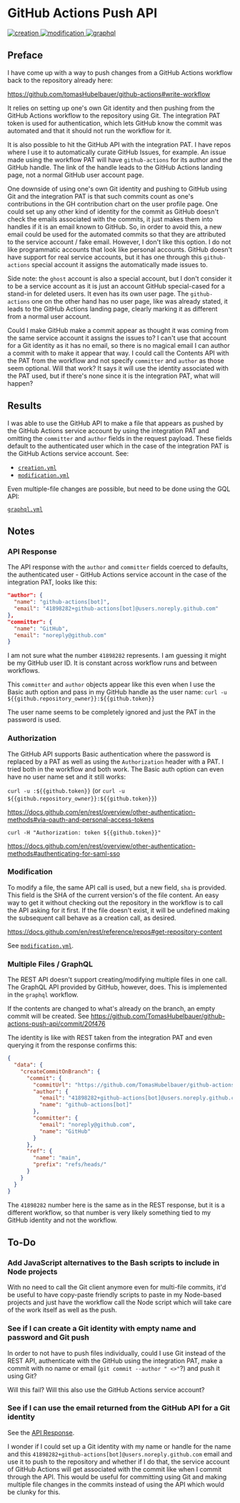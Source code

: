 # GitHub Actions Push API

[
  ![creation](https://github.com/TomasHubelbauer/github-actions-push-api/actions/workflows/creation.yml/badge.svg)
](https://github.com/TomasHubelbauer/github-actions-push-api/actions/workflows/creation.yml)
[
  ![modification](https://github.com/TomasHubelbauer/github-actions-push-api/actions/workflows/modification.yml/badge.svg)
](https://github.com/TomasHubelbauer/github-actions-push-api/actions/workflows/modification.yml)
[
  ![graphql](https://github.com/TomasHubelbauer/github-actions-push-api/actions/workflows/graphql.yml/badge.svg)
](https://github.com/TomasHubelbauer/github-actions-push-api/actions/workflows/graphql.yml)

## Preface

I have come up with a way to push changes from a GitHub Actions workflow back to
the repository already here:

https://github.com/tomasHubelbauer/github-actions#write-workflow

It relies on setting up one's own Git identity and then pushing from the GitHub
Actions workflow to the repository using Git. The integration PAT token is used
for authentication, which lets GitHub know the commit was automated and that it
should not run the workflow for it.

It is also possible to hit the GitHub API with the integration PAT. I have repos
where I use it to automatically curate GitHub Issues, for example. An issue made
using the workflow PAT will have `github-actions` for its author and the GitHub
handle. The link of the handle leads to the GitHub Actions landing page, not a
normal GitHub user account page.

One downside of using one's own Git identity and pushing to GitHub using Git and
the integration PAT is that such commits count as one's contributions in the GH
contribution chart on the user profile page. One could set up any other kind of
identity for the commit as GitHub doesn't check the emails associated with the
commits, it just makes them into handles if it is an email known to GitHub. So,
in order to avoid this, a new email could be used for the automated commits so
that they are attributed to the service account / fake email. However, I don't
like this option. I do not like programmatic accounts that look like personal
accounts. GitHub doesn't have support for real service accounts, but it has one
through this `github-actions` special account it assigns the automatically made
issues to.

Side note: the `ghost` account is also a special account, but I don't consider
it to be a service account as it is just an account GitHub special-cased for a
stand-in for deleted users. It even has its own user page. The `github-actions`
one on the other hand has no user page, like was already stated, it leads to the
GitHub Actions landing page, clearly marking it as different from a normal user
account.

Could I make GitHub make a commit appear as thought it was coming from the same
service account it assigns the issues to? I can't use that account for a Git
identity as it has no email, so there is no magical email I can author a commit
with to make it appear that way. I could call the Contents API with the PAT from
the workflow and not specify `committer` and `author` as those seem optional.
Will that work? It says it will use the identity associated with the PAT used,
but if there's none since it is the integration PAT, what will happen?

## Results

I was able to use the GitHub API to make a file that appears as pushed by the
GitHub Actions service account by using the integration PAT and omitting the
`committer` and `author` fields in the request payload. These fields default to
the authenticated user which in the case of the integration PAT is the GitHub
Actions service account. See:

- [`creation.yml`](https://github.com/TomasHubelbauer/github-actions-push-api/blob/main/.github/workflows/creation.yml)
- [`modification.yml`](https://github.com/TomasHubelbauer/github-actions-push-api/blob/main/.github/workflows/modification.yml)

Even multiple-file changes are possible, but need to be done using the GQL API:

[`graphql.yml`](https://github.com/TomasHubelbauer/github-actions-push-api/blob/main/.github/workflows/graphql.yml)

## Notes

### API Response

The API response with the `author` and `committer` fields coerced to defaults,
the authenticated user - GitHub Actions service account in the case of the
integration PAT, looks like this:

```json
"author": {
  "name": "github-actions[bot]",
  "email": "41898282+github-actions[bot]@users.noreply.github.com"
},
"committer": {
  "name": "GitHub",
  "email": "noreply@github.com"
}
```

I am not sure what the number `41898282` represents. I am guessing it might be
my GitHub user ID. It is constant across workflow runs and between workflows.

This `committer` and `author` objects appear like this even when I use the Basic
auth option and pass in my GitHub handle as the user name:
`curl -u ${{github.repository_owner}}:${{github.token}}`

The user name seems to be completely ignored and just the PAT in the password is
used.

### Authorization

The GitHub API supports Basic authentication where the password is replaced by a
PAT as well as using the `Authorization` header with a PAT. I tried both in the
workflow and both work. The Basic auth option can even have no user name set and
it still works:

`curl -u :${{github.token}}`
(or `curl -u ${{github.repository_owner}}:${{github.token}}`)

https://docs.github.com/en/rest/overview/other-authentication-methods#via-oauth-and-personal-access-tokens

`curl -H "Authorization: token ${{github.token}}"`

https://docs.github.com/en/rest/overview/other-authentication-methods#authenticating-for-saml-sso

### Modification

To modify a file, the same API call is used, but a new field, `sha` is provided.
This field is the SHA of the current version's of the file content. An easy way
to get it without checking out the repository in the workflow is to call the API
asking for it first. If the file doesn't exist, it will be undefined making the
subsequent call behave as a creation call, as desired.

https://docs.github.com/en/rest/reference/repos#get-repository-content

See [`modification.yml`](https://github.com/TomasHubelbauer/github-actions-push-api/actions/workflows/modification.yml).

### Multiple Files / GraphQL

The REST API doesn't support creating/modifying multiple files in one call. The
GraphQL API provided by GitHub, however, does. This is implemented in the 
`graphql` workflow.

If the contents are changed to what's already on the branch, an empty commit
will be created. See https://github.com/TomasHubelbauer/github-actions-push-api/commit/20f476

The identity is like with REST taken from the integration PAT and even querying
it from the response confirms this:

```json
{
  "data": {
    "createCommitOnBranch": {
      "commit": {
        "commitUrl": "https://github.com/TomasHubelbauer/github-actions-push-api/commit/20f476",
        "author": {
          "email": "41898282+github-actions[bot]@users.noreply.github.com",
          "name": "github-actions[bot]"
        },
        "committer": {
          "email": "noreply@github.com",
          "name": "GitHub"
        }
      },
      "ref": {
        "name": "main",
        "prefix": "refs/heads/"
      }
    }
  }
}
```

The `41898282` number here is the same as in the REST response, but it is a
different workflow, so that number is very likely something tied to my GitHub
identity and not the workflow.

## To-Do

### Add JavaScript alternatives to the Bash scripts to include in Node projects

With no need to call the Git client anymore even for multi-file commits, it'd be
useful to have copy-paste friendly scripts to paste in my Node-based projects
and just have the workflow call the Node script which will take care of the work
itself as well as the push.

### See if I can create a Git identity with empty name and password and Git push

In order to not have to push files individually, could I use Git instead of the
REST API, authenticate with the GitHub using the integration PAT, make a commit
with no name or email (`git commit --author " <>"`?) and push it using Git?

Will this fail? Will this also use the GitHub Actions service account?

### See if I can use the email returned from the GitHub API for a Git identity

See the [API Response](#api-response).

I wonder if I could set up a Git identity with my name or handle for the name
and this `41898282+github-actions[bot]@users.noreply.github.com` email and use
it to push to the repository and whether if I do that, the service account of
GitHub Actions will get associated with the commit like when I commit through
the API. This would be useful for committing using Git and making multiple file
changes in the commits instead of using the API which would be clunky for this.
